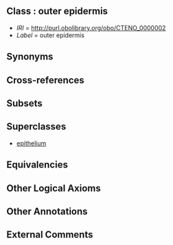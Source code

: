 
## Class : outer epidermis

 * *IRI* = http://purl.obolibrary.org/obo/CTENO_0000002
 * *Label* = outer epidermis

## Synonyms


## Cross-references


## Subsets


## Superclasses

 * [epithelium](../../UBERON/83/UBERON_0000483.md)

## Equivalencies


## Other Logical Axioms


## Other Annotations


## External Comments

